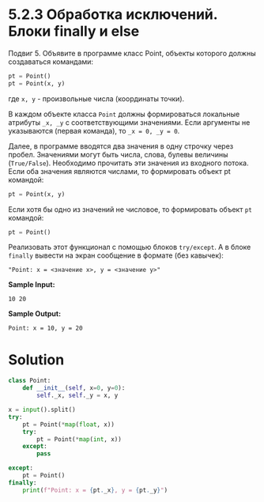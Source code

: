 # 5.2.3 Обработка исключений. Блоки finally и else

Подвиг 5. Объявите в программе класс Point, объекты которого должны создаваться командами:

```python
pt = Point()
pt = Point(x, y)
```

где `x, y` - произвольные числа (координаты точки).

В каждом объекте класса `Point` должны формироваться локальные атрибуты `_x, _y` с соответствующими значениями. Если
аргументы не указываются (первая команда), то `_x = 0, _y = 0`.

Далее, в программе вводятся два значения в одну строчку через пробел. Значениями могут быть числа, слова, булевы
величины (`True/False`). Необходимо прочитать эти значения из входного потока. Если оба значения являются числами, то
формировать объект pt командой:

```python
pt = Point(x, y)
```

Если хотя бы одно из значений не числовое, то формировать объект `pt` командой:

```python
pt = Point()
```

Реализовать этот функционал с помощью блоков `try/except`. А в блоке `finally` вывести на экран сообщение в формате (без
кавычек):

```
"Point: x = <значение x>, y = <значение y>"
```

**Sample Input:**

```
10 20
```

**Sample Output:**

```
Point: x = 10, y = 20
```

# Solution

```python
class Point:
    def __init__(self, x=0, y=0):
        self._x, self._y = x, y

x = input().split()
try:
    pt = Point(*map(float, x))
    try:
        pt = Point(*map(int, x))
    except:
        pass

except:
    pt = Point()
finally:
    print(f"Point: x = {pt._x}, y = {pt._y}")
```